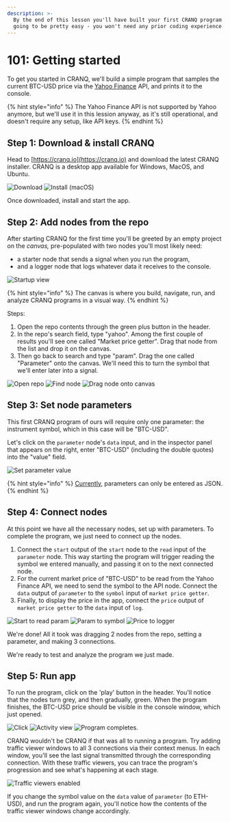 ```yaml
---
description: >-
  By the end of this lesson you'll have built your first CRANQ program. It's
  going to be pretty easy - you won't need any prior coding experience.
---
```


# 101: Getting started

To get you started in CRANQ, we'll build a simple program that samples the current BTC-USD price via the [Yahoo Finance](https://uk.finance.yahoo.com/) API, and prints it to the console.

{% hint style="info" %}
The Yahoo Finance API is not supported by Yahoo anymore, but we'll use it in this lession anyway, as it's still operational, and doesn't  require any setup, like API keys.
{% endhint %}

## Step 1: Download & install CRANQ

Head to [https://cranq.io](https://cranq.io) and download the latest CRANQ installer. CRANQ is a desktop app available for Windows, MacOS, and Ubuntu.

![Download](../../../.gitbook/assets/Download.png) ![Install (macOS)](<../../../.gitbook/assets/Screenshot 2022-06-21 at 14.29.26.png>)

Once downloaded, install and start the app.

## Step 2: Add nodes from the repo

After starting CRANQ for the first time you'll be greeted by an empty project on the _canvas,_ pre-populated with two nodes you'll most likely need:

* a starter node that sends a signal when you run the program,
* and a logger node that logs whatever data it receives to the console.

![Startup view](<../../../.gitbook/assets/Screenshot 2022-06-21 at 16.58.46.png>)

{% hint style="info" %}
The canvas is where you build, navigate, run, and analyze CRANQ programs in a visual way.
{% endhint %}

Steps:

1. Open the repo contents through the green plus button in the header.
2. In the repo's search field, type "yahoo". Among the first couple of results you'll see one called "Market price getter". Drag that node from the list and drop it on the canvas.
3. Then go back to search and type "param". Drag the one called "Parameter" onto the canvas. We'll need this to turn the symbol that we'll enter later into a signal.

![Open repo](<../../../.gitbook/assets/Screenshot 2022-06-21 at 17.01.13.png>) ![Find node](<../../../.gitbook/assets/Screenshot 2022-06-21 at 17.02.53 (1).png>) ![Drag node onto canvas](<../../../.gitbook/assets/Screenshot 2022-06-21 at 17.05.22 (1).png>)

## Step 3: Set node parameters

This first CRANQ program of ours will require only one parameter: the instrument symbol, which in this case will be "BTC-USD".&#x20;

Let's click on the `parameter` node's `data` input, and in the inspector panel that appears on the right, enter "BTC-USD" (including the double quotes) into the "value" field.

![Set parameter value](<../../../.gitbook/assets/Screenshot 2022-06-21 at 17.09.01.png>)

{% hint style="info" %}
[Currently](../../../roadmap.md#forms), parameters can only be entered as JSON.
{% endhint %}

## Step 4: Connect nodes

At this point we have all the necessary nodes, set up with parameters. To complete the program, we just need to connect up the nodes.

1. Connect the `start` output of the `start` node to the `read` input of the `parameter` node. This way starting the program will trigger reading the symbol we entered manually, and passing it on to the next connected node.
2. For the current market price of "BTC-USD" to be read from the Yahoo Finance API, we need to send the symbol to the API node. Connect the `data` output of `parameter` to the `symbol` input of `market price getter`.
3. Finally, to display the price in the app, connect the `price` output of `market price getter` to the `data` input of `log`.

![Start to read param](<../../../.gitbook/assets/Screenshot 2022-06-21 at 17.10.03.png>) ![Param to symbol](<../../../.gitbook/assets/Screenshot 2022-06-21 at 17.10.40.png>) ![Price to logger](<../../../.gitbook/assets/Screenshot 2022-06-21 at 17.11.10.png>)

We're done! All it took was dragging 2 nodes from the repo, setting a parameter, and making 3 connections.

We're ready to test and analyze the program we just made.

## Step 5: Run app

To run the program, click on the 'play' button in the header. You'll notice that the nodes turn grey, and then gradually, green. When the program finishes, the BTC-USD price should be visible in the console window, which just opened.

![Click ](<../../../.gitbook/assets/Screenshot 2022-06-21 at 17.11.46.png>) ![Activity view](<../../../.gitbook/assets/Screenshot 2022-06-21 at 17.12.17.png>) ![Program completes.](<../../../.gitbook/assets/Screenshot 2022-06-21 at 17.12.20.png>)

CRANQ wouldn't be CRANQ if that was all to running a program. Try adding traffic viewer windows to all 3 connections via their context menus. In each window, you'll see the last signal transmitted through the corresponding connection. With these traffic viewers, you can trace the program's progression and see what's happening at each stage.

![Traffic viewers enabled](<../../../.gitbook/assets/Screenshot 2022-06-22 at 09.46.19.png>)

If you change the symbol value on the `data` value of `parameter` (to ETH-USD), and run the program again, you'll notice how the contents of the traffic viewer windows change accordingly.
